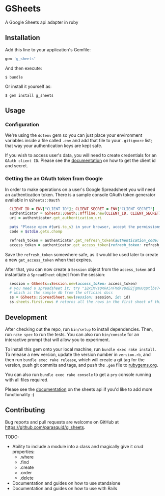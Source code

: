 # GSheets

A Google Sheets api adapter in ruby

## Installation

Add this line to your application's Gemfile:

```ruby
gem 'g_sheets'
```

And then execute:

    $ bundle

Or install it yourself as:

    $ gem install g_sheets

## Usage

### Configuration

We're using the `dotenv` gem so you can just place your environment variables inside a file called `.env` and add that file to your `.gitignore` list; that way your authentication keys are kept safe.

If you wish to access user's data, you will need to create credentials for an `OAuth client ID`. Please see the [documentation](https://developers.google.com/identity/protocols/OAuth2) on how to get the client id and secret.

### Getting the an OAuth token from Google

In order to make operations on a user's Google Spreadsheet you will need an authentication token. There is a sample console OAuth token generator available in `GSheets::Oauth`

```ruby
  CLIENT_ID = ENV["CLIENT_ID"]; CLIENT_SECRET = ENV["CLIENT_SECRET"]
  authenticator = GSheets::Oauth::Offline.new(CLIENT_ID, CLIENT_SECRET)
  uri = authenticator.get_authentication_uri

  puts "Please open #{uri.to_s} in your browser, accept the permissions, and copy-paste the code"
  code = $stdin.gets.chomp

  refresh_token = authenticator.get_refresh_token(authentication_code: code)
  access_token = authenticator.get_access_token(refresh_token: refresh_token)
```

Save the `refresh_token` somewhere safe, as it would be used later to create a new `get_access_token` when that expires.

After that, you can now create a `Session` object from the `access_token` and instantiate a `SpreadSheet` object from the session:

```ruby
  session = GSheets::Session.new(access_token: access_token)
  # you need a spreadsheet it; try "1BxiMVs0XRA5nFMdKvBdBZjgmUUqptlbs74OgvE2upms"
  # which is the sample db from the official docs
  ss = GSheets::SpreadSheet.new(session: session, id: id)
  ss.sheets.first.rows # returns all the rows in the first sheet of this spreadsheet
```

## Development

After checking out the repo, run `bin/setup` to install dependencies. Then, run `rake spec` to run the tests. You can also run `bin/console` for an interactive prompt that will allow you to experiment.

To install this gem onto your local machine, run `bundle exec rake install`. To release a new version, update the version number in `version.rb`, and then run `bundle exec rake release`, which will create a git tag for the version, push git commits and tags, and push the `.gem` file to [rubygems.org](https://rubygems.org).

You can also run `bundle exec rake console` to get a `pry` console running with all files required.

Please see the [documentation](https://developers.google.com/sheets/api/v3/data) on the sheets api if you'd like to add more functionality :)

## Contributing

Bug reports and pull requests are welcome on GitHub at https://github.com/parasquid/g_sheets.

TODO:
  * Ability to include a module into a class and magically give it crud properties:
    * .where
    * .find
    * .create
    * .order
    * .delete
  * Documentation and guides on how to use standalone
  * Documentation and guides on how to use with Rails
